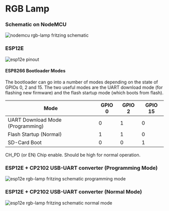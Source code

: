 # RGB Lamp

### Schematic on NodeMCU

![nodemcu rgb-lamp fritzing schematic](https://raw.githubusercontent.com/lvidarte/esp8266/master/examples/rgb-lamp/rgb-lamp.png)

### ESP12E

![esp12e pinout](https://raw.githubusercontent.com/lvidarte/esp8266/master/examples/rgb-lamp/esp12e-pinout.jpg)

#### ESP8266 Bootloader Modes

The bootloader can go into a number of modes depending on the state of GPIOs 0, 2 and 15. The two useful modes are the UART download mode (for flashing new firmware) and the flash startup mode (which boots from flash).

| Mode                             | GPIO 0 | GPIO 2 | GPIO 15 |
|----------------------------------|--------|--------|---------|
| UART Download Mode (Programming) |   0    |   1    |    0    |
| Flash Startup (Normal)           |   1    |   1    |    0    |
| SD-Card Boot                     |   0    |   0    |    1    |

CH_PD (or EN) Chip enable. Should be high for normal operation.

### ESP12E + CP2102 USB-UART converter (Programming Mode)

![esp12e rgb-lamp fritzing schematic programming mode](https://raw.githubusercontent.com/lvidarte/esp8266/master/examples/rgb-lamp/rgb-lamp-esp12e-programming.png)

### ESP12E + CP2102 USB-UART converter (Normal Mode)

![esp12e rgb-lamp fritzing schematic normal mode](https://raw.githubusercontent.com/lvidarte/esp8266/master/examples/rgb-lamp/rgb-lamp-esp12e-normal.png)

